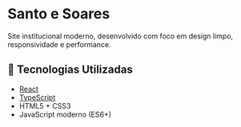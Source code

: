 # Santo e Soares

Site institucional moderno, desenvolvido com foco em design limpo, responsividade e performance.

## 🚀 Tecnologias Utilizadas

- [React](https://reactjs.org/)
- [TypeScript](https://www.typescriptlang.org/)
- HTML5 + CSS3
- JavaScript moderno (ES6+)
